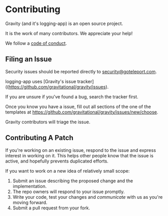 # Contributing

Gravity (and it's logging-app) is an open source project.

It is the work of many contributors. We appreciate your help!

We follow a [code of conduct](./CODE_OF_CONDUCT.md).

## Filing an Issue

Security issues should be reported directly to security@goteleport.com.

logging-app uses [Gravity's issue tracker]((https://github.com/gravitational/gravity/issues).

If you are unsure if you've found a bug, search the tracker first.

Once you know you have a issue, fill out all sections of the
one of the templates at https://github.com/gravitational/gravity/issues/new/choose.

Gravity contributors will triage the issue.

## Contributing A Patch

If you're working on an existing issue, respond to the issue and express
interest in working on it. This helps other people know that the issue is
active, and hopefully prevents duplicated efforts.

If you want to work on a new idea of relatively small scope:

1. Submit an issue describing the proposed change and the implementation.
2. The repo owners will respond to your issue promptly.
3. Write your code, test your changes and _communicate_ with us as you're
moving forward.
4. Submit a pull request from your fork.
